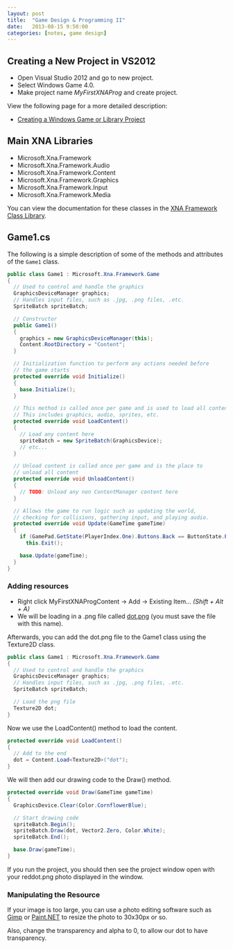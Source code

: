 ```yaml
---
layout: post
title:  "Game Design & Programming II"
date:   2013-08-15 9:50:00
categories: [notes, game design]
---
```


## Creating a New Project in VS2012

* Open Visual Studio 2012 and go to new project.
* Select Windows Game 4.0.
* Make project name _MyFirstXNAProg_ and create project.

View the following page for a more detailed description:
* [Creating a Windows Game or Library Project](http://msdn.microsoft.com/en-us/library/bb203928.aspx)

## Main XNA Libraries

* Microsoft.Xna.Framework
* Microsoft.Xna.Framework.Audio
* Microsoft.Xna.Framework.Content
* Microsoft.Xna.Framework.Graphics
* Microsoft.Xna.Framework.Input
* Microsoft.Xna.Framework.Media

You can view the documentation for these classes in the [XNA Framework Class Library](http://msdn.microsoft.com/en-us/library/bb203940.aspx).

## Game1.cs

The following is a simple description of some of the methods and attributes of the `Game1` class.

```c#
public class Game1 : Microsoft.Xna.Framework.Game
{
  // Used to control and handle the graphics
  GraphicsDeviceManager graphics;
  // Handles input files, such as .jpg, .png files, .etc.
  SpriteBatch spriteBatch;

  // Constructor
  public Game1()
  {
    graphics = new GraphicsDeviceManager(this);
    Content.RootDirectory = "Content";
  }

  // Initialization function to perform any actions needed before
  // the game starts
  protected override void Initialize()
  {
    base.Initialize();
  }

  // This method is called once per game and is used to load all content.
  // This includes graphics, audio, sprites, etc.
  protected override void LoadContent()
  {
    // Load any content here
    spriteBatch = new SpriteBatch(GraphicsDevice);
    // etc...
  }

  // Unload content is called once per game and is the place to 
  // unload all content
  protected override void UnloadContent()
  {
    // TODO: Unload any non ContentManager content here
  }

  // Allows the game to run logic such as updating the world,
  // checking for collisions, gathering input, and playing audio.
  protected override void Update(GameTime gameTime) 
  {
    if (GamePad.GetState(PlayerIndex.One).Buttons.Back == ButtonState.Pressed)
      this.Exit();

    base.Update(gameTime);
  }
}
```

### Adding resources

* Right click MyFirstXNAProgContent -> Add -> Existing Item... _(Shift + Alt + A)_
* We will be loading in a .png file called [dot.png](http://www.clker.com/cliparts/9/1/5/2/119498475589498995button-red_benji_park_01.svg.thumb.png) (you must save the file with this name).

Afterwards, you can add the dot.png file to the Game1 class using the Texture2D class.

```c#
public class Game1 : Microsoft.Xna.Framework.Game
{
  // Used to control and handle the graphics
  GraphicsDeviceManager graphics;
  // Handles input files, such as .jpg, .png files, .etc.
  SpriteBatch spriteBatch;

  // Load the png file
  Texture2D dot;
}
```

Now we use the LoadContent() method to load the content.

```c#
protected override void LoadContent()
{
  // Add to the end
  dot = Content.Load<Texture2D>("dot");
}
```

We will then add our drawing code to the Draw() method.

```c#
protected override void Draw(GameTime gameTime)
{ 
  GraphicsDevice.Clear(Color.CornflowerBlue);

  // Start drawing code
  spriteBatch.Begin();
  spriteBatch.Draw(dot, Vector2.Zero, Color.White);
  spriteBatch.End();

  base.Draw(gameTime);
}
```

If you run the project, you should then see the project window open with your reddot.png photo displayed in the window.

### Manipulating the Resource

If your image is too large, you can use a photo editing software such as [Gimp](http://www.gimp.org/downloads/) or [Paint.NET](http://www.getpaint.net/) to resize the photo to 30x30px or so.

Also, change the transparency and alpha to 0, to allow our dot to have transparency.

